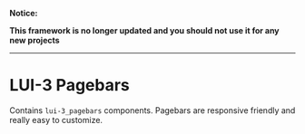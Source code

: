 **Notice:**

**This framework is no longer updated and you should not use it for any new projects**

---

# LUI-3 Pagebars

Contains `lui-3_pagebars` components. Pagebars are responsive friendly and really easy to customize.